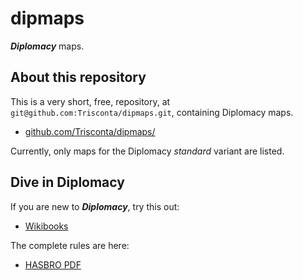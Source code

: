 # dipmaps
_**Diplomacy**_ maps.

## About this repository

This is a very short, free, repository, at `git@github.com:Trisconta/dipmaps.git`, containing Diplomacy maps.
- [github.com/Trisconta/dipmaps/](https://github.com/Trisconta/dipmaps/)

Currently, only maps for the Diplomacy _standard_ variant are listed.

## Dive in Diplomacy

If you are new to _**Diplomacy**_, try this out:
+ [Wikibooks](https://en.wikibooks.org/wiki/Diplomacy/Rules#Game_Phases)

The complete rules are here:
+ [HASBRO PDF](https://www.hasbro.com/common/instruct/Diplomacy.PDF)
